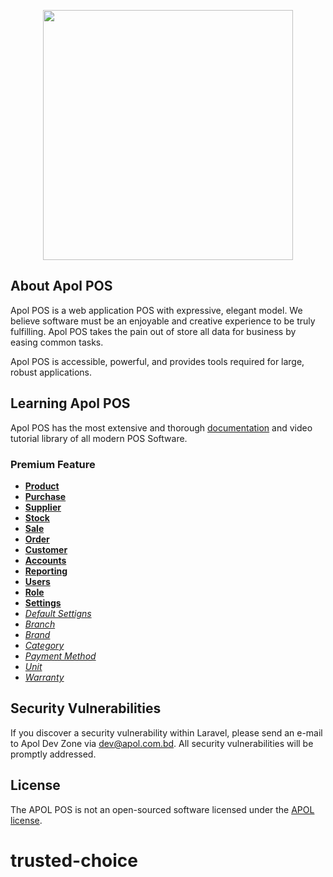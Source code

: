 <p align="center"><a href="https://apol.com.bd" target="_blank">
<img src="https://apol.com.bd/wp-content/uploads/2018/06/APOL_LOGO.png" width="400"></a></p>

## About Apol POS

Apol POS is a web application POS with expressive, elegant model. We believe software must be an enjoyable and creative experience to be truly fulfilling. Apol POS takes the pain out of store all data for business by easing common tasks.


Apol POS is accessible, powerful, and provides tools required for large, robust applications.

## Learning Apol POS

Apol POS has the most extensive and thorough [documentation](https://apol.com.bd/apol-pos/docs) and video tutorial library of all modern POS Software.

### Premium Feature

- **[Product](#)**
- **[Purchase](#)**
- **[Supplier](#)**
- **[Stock](#)**
- **[Sale](#)**
- **[Order](#)**
- **[Customer](#)**
- **[Accounts](#)**
- **[Reporting](#)**
- **[Users](#)**
- **[Role](#)**
- **[Settings](#)**
- *[Default Settigns](#)*
- *[Branch](#)*
- *[Brand](#)*
- *[Category](#)*
- *[Payment Method](#)*
- *[Unit](#)*
- *[Warranty](#)*


## Security Vulnerabilities

If you discover a security vulnerability within Laravel, please send an e-mail to Apol Dev Zone via [dev@apol.com.bd](mailto:dev@apol.com.bd). All security vulnerabilities will be promptly addressed.

## License

The APOL POS is not an open-sourced software licensed under the [APOL license](https://apol.com.bd).
# trusted-choice
